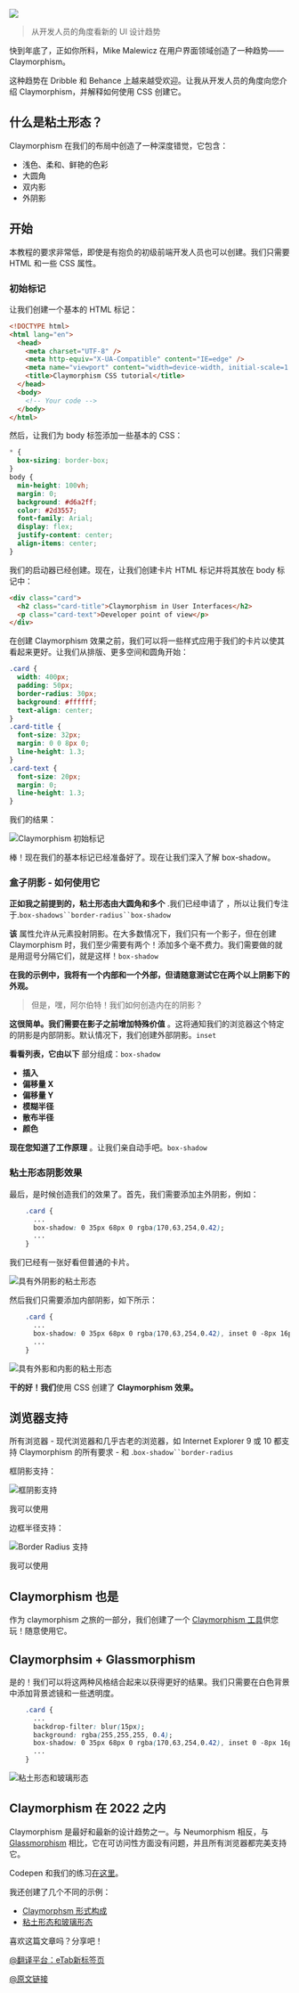 ![](https://img13.360buyimg.com/ddimg/jfs/t1/240581/25/1590/20824/658ffb7cF69b29e30/7d8be7ddda7549ea.jpg)

> 从开发人员的角度看新的 UI 设计趋势

快到年底了，正如你所料，Mike Malewicz 在用户界面领域创造了一种趋势——Claymorphism。

这种趋势在 Dribble 和 Behance 上越来越受欢迎。让我从开发人员的角度向您介绍 Claymorphism，并解释如何使用 CSS 创建它。

## 什么是粘土形态？

Claymorphism 在我们的布局中创造了一种深度错觉，它包含：

- 浅色、柔和、鲜艳的色彩
- 大圆角
- 双内影
- 外阴影

## 开始

本教程的要求非常低，即使是有抱负的初级前端开发人员也可以创建。我们只需要 HTML 和一些 CSS 属性。

### 初始标记

让我们创建一个基本的 HTML 标记：

```html
<!DOCTYPE html>
<html lang="en">
  <head>
    <meta charset="UTF-8" />
    <meta http-equiv="X-UA-Compatible" content="IE=edge" />
    <meta name="viewport" content="width=device-width, initial-scale=1.0" />
    <title>Claymorphism CSS tutorial</title>
  </head>
  <body>
    <!-- Your code -->
  </body>
</html>
```

然后，让我们为 body 标签添加一些基本的 CSS：

```css
* {
  box-sizing: border-box;
}
body {
  min-height: 100vh;
  margin: 0;
  background: #d6a2ff;
  color: #2d3557;
  font-family: Arial;
  display: flex;
  justify-content: center;
  align-items: center;
}
```

我们的启动器已经创建。现在，让我们创建卡片 HTML 标记并将其放在 body 标记中：

```html
<div class="card">
  <h2 class="card-title">Claymorphism in User Interfaces</h2>
  <p class="card-text">Developer point of view</p>
</div>
```

在创建 Claymorphism 效果之前，我们可以将一些样式应用于我们的卡片以使其看起来更好。让我们从排版、更多空间和圆角开始：

```css
.card {
  width: 400px;
  padding: 50px;
  border-radius: 30px;
  background: #ffffff;
  text-align: center;
}
.card-title {
  font-size: 32px;
  margin: 0 0 8px 0;
  line-height: 1.3;
}
.card-text {
  font-size: 20px;
  margin: 0;
  line-height: 1.3;
}
```

我们的结果：

![Claymorphism 初始标记](https://img12.360buyimg.com/ddimg/jfs/t1/240574/16/1730/10587/658ffb8aF8a135cb1/eb2ec2ec5d7b593a.jpg)

棒！现在我们的基本标记已经准备好了。现在让我们深入了解 box-shadow。

### **盒子阴影 - 如何使用它**

**正如我之前提到的，粘土形态由大圆角和多个** .我们已经申请了 ，所以让我们专注于.` box-shadows``border-radius``box-shadow `

**该** 属性允许从元素投射阴影。在大多数情况下，我们只有一个影子，但在创建 Claymorphism 时，我们至少需要有两个！添加多个毫不费力。我们需要做的就是用逗号分隔它们，就是这样！`box-shadow`

**在我的示例中，我将有一个内部和一个外部，但请随意测试它在两个以上阴影下的外观。**

> 但是，嘿，阿尔伯特！我们如何创造内在的阴影？

**这很简单。我们需要在影子之前增加特殊价值** 。这将通知我们的浏览器这个特定的阴影是内部阴影。默认情况下，我们创建外部阴影。`inset`

**看看列表，它由以下** 部分组成：`box-shadow`

- **插入**
- **偏移量 X**
- **偏移量 Y**
- **模糊半径**
- **散布半径**
- **颜色**

**现在您知道了工作原理** 。让我们亲自动手吧。`box-shadow`

### **粘土形态阴影效果**

最后，是时候创造我们的效果了。首先，我们需要添加主外阴影，例如：

```css
    .card {
      ...
      box-shadow: 0 35px 68px 0 rgba(170,63,254,0.42);
      ...
    }
```

我们已经有一张好看但普通的卡片。

![具有外阴影的粘土形态](https://img12.360buyimg.com/ddimg/jfs/t1/51574/29/21530/10213/658ffb97F70e57746/c5f66a5e66f2b97e.jpg)

然后我们只需要添加内部阴影，如下所示：

```css
    .card {
      ...
      box-shadow: 0 35px 68px 0 rgba(170,63,254,0.42), inset 0 -8px 16px 0 #D6A2FF;
      ...
    }
```

![具有外影和内影的粘土形态](https://img11.360buyimg.com/ddimg/jfs/t1/236403/15/9418/10267/658ffba2Faaef9e18/2e27e466685880ce.jpg)

**干的好！我们**使用 CSS 创建了 **Claymorphism 效果。**

## **浏览器支持**

所有浏览器 - 现代浏览器和几乎古老的浏览器，如 Internet Explorer 9 或 10 都支持 Claymorphism 的所有要求 - 和 .` box-shadow``border-radius `

框阴影支持：

![框阴影支持](https://img13.360buyimg.com/ddimg/jfs/t1/244601/11/1453/63992/658ffbafF83ff9067/dae3a4010be6d1a7.jpg)

我可以使用

边框半径支持：

![Border Radius 支持](https://img13.360buyimg.com/ddimg/jfs/t1/245687/36/1044/83101/658ffbbaFb091d304/8e4050233a58a2ae.jpg)

我可以使用

## **Claymorphism 也是**

作为 claymorphism 之旅的一部分，我们创建了一个 [Claymorphism 工具](https://hype4.academy/tools/claymorphism-generator)供您玩！随意使用它。

## **Claymorphsim + Glassmorphism**

是的！我们可以将这两种风格结合起来以获得更好的结果。我们只需要在白色背景中添加背景滤镜和一些透明度。

```css
    .card {
      ...
      backdrop-filter: blur(15px);
      background: rgba(255,255,255, 0.4);
      box-shadow: 0 35px 68px 0 rgba(170,63,254,0.42), inset 0 -8px 16px 0 #D6A2FF;
      ...
    }
```

![粘土形态和玻璃形态](https://img11.360buyimg.com/ddimg/jfs/t1/246866/11/1483/10458/658ffbc7Fa45d03e0/9dbd42dbce684880.jpg)

## **Claymorphism 在 2022 之内**

Claymorphism 是最好和最新的设计趋势之一。与 Neumorphism 相反，与 [Glassmorphism](http://localhost:3000/blog/glassmorphism-how-to-create) 相比，它在可访问性方面没有问题，并且所有浏览器都完美支持它。

Codepen 和我们的练习[在这里](https://codepen.io/walickialbert/pen/ebe02d152962189c77617347da74acb1)。

我还创建了几个不同的示例：

- [Claymorphsm 形式构成](https://codepen.io/walickialbert/pen/XWemYKa)
- [粘土形态和玻璃形态](https://codepen.io/walickialbert/pen/GRMpGge)

喜欢这篇文章吗？分享吧！

[@翻译平台：eTab新标签页](https://etab.store/)

[@原文链接](https://hype4.academy/articles/coding/how-to-create-claymorphism-using-css)
